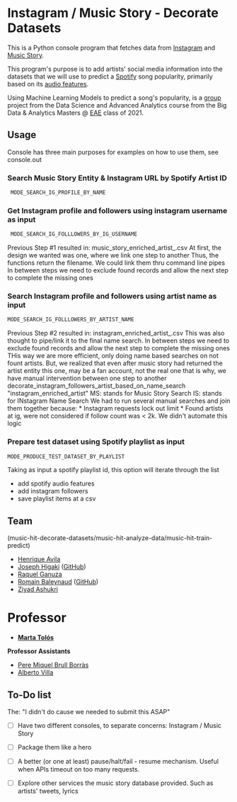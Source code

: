 # Instagram / Music Story - Decorate Datasets

This is a Python console program that fetches data from [Instagram](https://www.instagram.com/) and [Music Story](https://www.music-story.com/).

This program's purpose is to add artists' social media information into the datasets that we will use to predict a [Spotify](https://www.spotify.com/) song popularity, primarily based on its [audio features](https://developer.spotify.com/documentation/web-api/reference/#endpoint-get-audio-features).

Using Machine Learning Models to predict a song's popularity, is a [group](#team) project from the Data Science and Advanced Analytics course from the Big Data &amp; Analytics Masters @ [EAE](https://www.eae.es/) class of 2021.

## Usage
Console has three main purposes
for examples on how to use them, see console.out

### Search Music Story Entity & Instagram URL by Spotify Artist ID
``` python
 MODE_SEARCH_IG_PROFILE_BY_NAME 
```

### Get Instagram profile and followers using instagram username as input
``` python
 MODE_SEARCH_IG_FOLLLOWERS_BY_IG_USERNAME 
```
Previous Step #1 resulted in: music_story_enriched_artist_<timestamp>.csv
At first, the design we wanted was one, where we link one step to another
Thus, the functions return the filename. We could link them thru command line pipes
In between steps we need to exclude found records and allow the next step to complete the missing ones

### Search Instagram profile and followers using artist name as input
``` python
MODE_SEARCH_IG_FOLLLOWERS_BY_ARTIST_NAME 
```
Previous Step #2 resulted in: instagram_enriched_artist_<timestamp>.csv
This was also thought to pipe/link it to the final name search.
In between steps we need to exclude found records and allow the next step to complete the missing ones
THis way we are more efficient, only doing name based searches on not fount artists.
But, we realized that even after music story had returned the artist entity
this one, may be a fan account, not the real one
that is why, we have manual intervention between one step to another
decorate_instagram_followers_artist_based_on_name_search "instagram_enriched_artist"
  MS: stands for Music Story Search
  IS: stands for INstagram Name Search
We had to run several manual searches and join them together because:
       * Instagram requests lock out limit
       * Found artists at ig, were not considered if follow count was < 2k. We didn't automate this logic

### Prepare test dataset using Spotify playlist as input
``` python
MODE_PRODUCE_TEST_DATASET_BY_PLAYLIST
```
Taking as input a spotify playlist id, this option will iterate through the list
* add spotify audio features
* add instagram followers 
* save playlist items at a csv

## Team
(music-hit-decorate-datasets/music-hit-analyze-data/music-hit-train-predict)
* [Henrique Avila](https://www.linkedin.com/in/henrique-avila-101170a0/) 
* [Joseph Higaki](https://www.linkedin.com/in/josephhigaki/) ([GitHub](https://github.com/joseph-higaki/))
* [Raquel Ganuza](https://www.linkedin.com/in/raquel-ganuza-catal%C3%A1n/)
* [Romain Baleynaud](https://www.linkedin.com/in/romain-baleynaud/) ([GitHub](https://github.com/RomainBal)) 
* [Ziyad Ashukri](https://www.linkedin.com/in/ziyadashukri/)

# Professor
* **[Marta Tolós](https://www.linkedin.com/in/martatolos/)**
 
**Professor Assistants**
* [Pere Miquel Brull Borràs](https://www.linkedin.com/in/pmbrull/)
* [Alberto Villa](https://www.linkedin.com/in/avillam/)


## To-Do list 
The: "I didn't do cause we needed to submit this ASAP"
- [ ] Have two different consoles, to separate concerns: Instagram / Music Story
- [ ] Package them like a hero
- [ ] A better (or one at least) pause/halt/fail - resume mechanism. Useful when APIs timeout on too many requests.
- [ ] Explore other services the music story database provided. Such as artists' tweets, lyrics 

